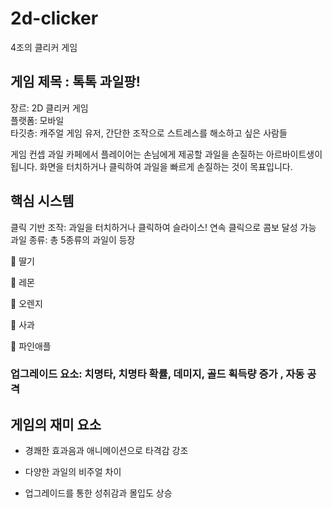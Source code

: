 # 2d-clicker



4조의 클리커 게임

## 게임 제목 : 톡톡 과일팡!  
장르: 2D 클리커 게임  
플랫폼: 모바일   
타깃층: 캐주얼 게임 유저, 간단한 조작으로 스트레스를 해소하고 싶은 사람들

게임 컨셉
과일 카페에서 플레이어는 손님에게 제공할 과일을 손질하는 아르바이트생이 됩니다.
화면을 터치하거나 클릭하여 과일을 빠르게 손질하는 것이 목표입니다.

## 핵심 시스템

클릭 기반 조작: 과일을 터치하거나 클릭하여 슬라이스! 연속 클릭으로 콤보 달성 가능  
과일 종류: 총 5종류의 과일이 등장

🍓 딸기

🍋 레몬

🍊 오렌지

🍎 사과

🍍 파인애플

### 업그레이드 요소: 치명타, 치명타 확률, 데미지, 골드 획득량 증가 , 자동 공격

## 게임의 재미 요소

- 경쾌한 효과음과 애니메이션으로 타격감 강조

- 다양한 과일의  비주얼 차이

- 업그레이드를 통한 성취감과 몰입도 상승

